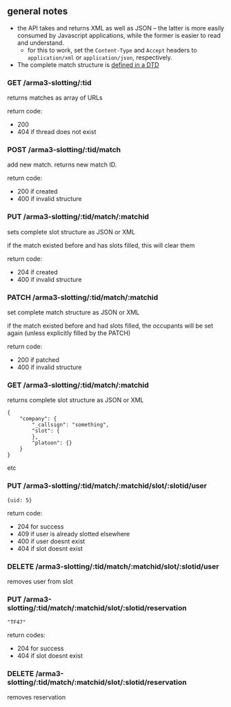 ## general notes

* the API takes and returns XML as well as JSON – the latter is more easily consumed by Javascript applications, while the former is easier to read and understand.
	* for this to work, set the `Content-Type` and `Accept` headers to `application/xml` or `application/json`, respectively.
* The complete match structure is [defined in a DTD](../../lib/match.dtd)

### GET /arma3-slotting/:tid

returns matches as array of URLs

return code:
* 200 
* 404 if thread does not exist

### POST /arma3-slotting/:tid/match

add new match. returns new match ID.

return code:
* 200 if created
* 400 if invalid structure

### PUT /arma3-slotting/:tid/match/:matchid 

sets complete slot structure as JSON or XML

if the match existed before and has slots filled, this will clear them

return code:
* 204 if created
* 400 if invalid structure

 
### PATCH /arma3-slotting/:tid/match/:matchid

set complete match structure as JSON or XML

if the match existed before and had slots filled, the occupants will be set again (unless explicitly filled by the PATCH)


return code:
* 200 if patched
* 400 if invalid structure

### GET /arma3-slotting/:tid/match/:matchid

returns complete slot structure as JSON or XML

```
{
	"company": {
		"_callsign": "something",
		"slot": {
		},
		"platoon": {}
	}
}
```
etc

### PUT /arma3-slotting/:tid/match/:matchid/slot/:slotid/user
 
`{uid: 5}`

return code: 
* 204 for success
* 409 if user is already slotted elsewhere
* 400 if user doesnt exist
* 404 if slot doesnt exist

### DELETE /arma3-slotting/:tid/match/:matchid/slot/:slotid/user

removes user from slot

### PUT /arma3-slotting/:tid/match/:matchid/slot/:slotid/reservation

`"TF47"`

return codes:

* 204 for success
* 404 if slot doesnt exist

### DELETE /arma3-slotting/:tid/match/:matchid/slot/:slotid/reservation

removes reservation
